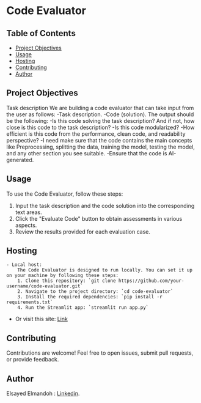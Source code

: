 # Code Evaluator

## Table of Contents
- [Project Objectives](#project-objectives)
- [Usage](#usage)
- [Hosting](#hosting)
- [Contributing](#contributing)
- [Author](#author)

## Project Objectives
Task description
We are building a code evaluator that can take input from the user as follows:
-Task description.
-Code (solution).
The output should be the following:
-Is this code solving the task description? And if not, how close is this code to the task description?
-Is this code modularized?
-How efficient is this code from the performance, clean code, and readability perspective?
-I need make sure that the code contains the main concepts like Preprocessing, splitting the data, training the model, testing the model, and any other section you see suitable.
-Ensure that the code is AI-generated.

## Usage
To use the Code Evaluator, follow these steps:
1. Input the task description and the code solution into the corresponding text areas.
2. Click the "Evaluate Code" button to obtain assessments in various aspects.
3. Review the results provided for each evaluation case.

## Hosting
    - Local host:
        The Code Evaluator is designed to run locally. You can set it up on your machine by following these steps:
        1. Clone this repository: `git clone https://github.com/your-username/code-evaluator.git`
        2. Navigate to the project directory: `cd code-evaluator`
        3. Install the required dependencies: `pip install -r requirements.txt`
        4. Run the Streamlit app: `streamlit run app.py`
   
   - Or visit this site:
        [Link](https://ai-generated-blog-generator-hdtz5aeasn5h3bgcm93bms.streamlit.app/)

## Contributing
  Contributions are welcome! Feel free to open issues, submit pull requests, or provide feedback.

## Author
  Elsayed Elmandoh : [Linkedin](https://www.linkedin.com/in/elsayed-elmandoh-77544428a/).

